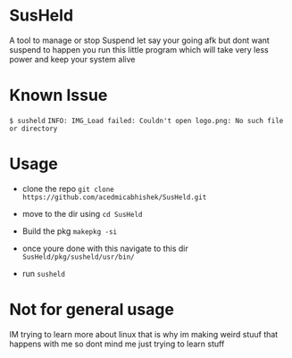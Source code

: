 # SusHeld
A tool to manage or stop Suspend 
let say your going afk but dont want suspend to happen 
you run this little program which will take very less power 
and keep your system alive

# Known Issue 
```$ susheld```
```INFO: IMG_Load failed: Couldn't open logo.png: No such file or directory```

# Usage
- clone the repo
```git clone https://github.com/acedmicabhishek/SusHeld.git```
- move to the dir using
``` cd SusHeld ```
- Build the pkg
``` makepkg -si ```

- once youre done with this navigate to this dir
```SusHeld/pkg/susheld/usr/bin/```

- run ```susheld```

# Not for general usage
IM trying to learn more about linux that is why im making weird stuuf that happens with me so dont mind me
just trying to learn stuff
